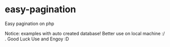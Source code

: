 # easy-pagination
Easy pagination on php

Notice: examples with auto created database! Better use on local machine :/ . Good Luck
Use and Engoy :D
